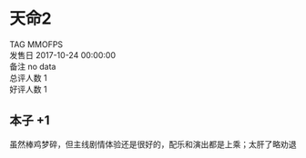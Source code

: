 



# 天命2
  
TAG MMOFPS  
发售日 2017-10-24 00:00:00  
备注 no data  
总评人数 1  
好评人数 1
## 本子 +1


虽然棒鸡梦碎，但主线剧情体验还是很好的，配乐和演出都是上乘；太肝了略劝退